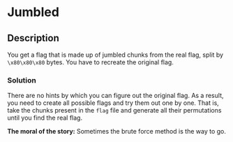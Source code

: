 # Jumbled

## Description

You get a flag that is made up of jumbled chunks from the real flag, split by `\x80\x80\x80` bytes.
You have to recreate the original flag.

### Solution

There are no hints by which you can figure out the original flag.
As a result, you need to create all possible flags and try them out one by one.
That is, take the chunks present in the `flag` file and generate all their permutations until you find the real flag.

**The moral of the story:** Sometimes the brute force method is the way to go.
